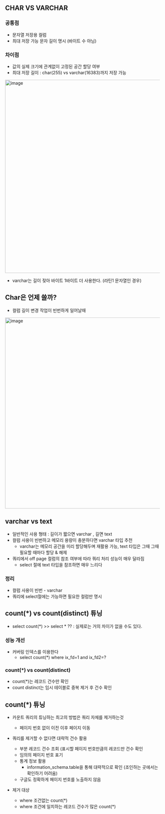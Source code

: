 ## CHAR VS VARCHAR

### 공통점
+ 문자열 저장용 컬럼
+ 최대 저장 가능 문자 길이 명시 (바이트 수 아님)

### 차이점
+ 값의 실제 크기에 관계없이 고정된 공간 할당 여부
+ 최대 저장 길이 : char(255) vs varchar(16383)까지 저장 가능

<img width="628" alt="image" src="https://github.com/user-attachments/assets/d8dd41e1-f857-4528-8a3c-53e3141bf127" />

+ varchar는 길이 젖아 바이트 1바이트 더 사용한다. (라틴1 문자열인 경우)

## Char은 언제 쓸까?
+ 컬럼 길이 변경 작업이 빈번하게 일어날때

<img width="621" alt="image" src="https://github.com/user-attachments/assets/be1392d4-2685-4de3-a74d-167d2c26ae00" />

## varchar vs text

+ 일반적인 사용 형태 : 길이가 짧으면 varchar , 길면 text
+ 컬럼 사용이 빈번하고 메모리 용량이 충분하다면 varchar 타입 추천
  - varchar는 메모리 공간을 미리 할당해두며 재활용 가능, text 타입은 그때 그때 필요할 때마다 할당 & 해제
+ 쿼리에서 off page 컬럼의 참조 여부에 따라 쿼리 처리 성능이 매우 달라짐
  - select 절에 text 타입을 참조하면 매우 느리다

### 정리
+ 컬럼 사용이 빈번 - varchar
+ 쿼리에 select절에는 가능하면 필요한 컬럼만 명시

## count(*) vs count(distinct) 튜닝
+ select count(*) >> select * ?? : 실제로는 거의 차이가 없을 수도 있다.

### 성능 개선
+ 커버링 인덱스를 이용한다
  - select count(*) where ix_fd=1 and ix_fd2=?

### count(*) vs count(distinct)
+ count(*)는 레코드 건수만 확인
+ count distinct는 임시 테이블로 중복 제거 후 건수 확인

## count(*) 튜닝
+ 카운트 쿼리의 튜닝하는 최고의 방법은 쿼리 자체를 제거하는것
  - 페이지 번호 없이 이전 이후 페이지 이동
+ 쿼리를 제거할 수 없다면 대략적 건수 활용
  - 부분 레코드 건수 조회 (표시할 페이지 번호만큼의 레코드만 건수 확인
  - 임의의 페이지 번호 표기
  - 통계 정보 활용
    - information_schema.table을 통해 대략적으로 확인 (조인하는 곳에서는 확인하기 어려움)
  - 구글도 정확하게 페이지 번호를 노출하지 않음
 
+ 제거 대상
  - where 조건없는 count(*)
  - where 조건에 일치하는 레코드 건수가 많은 count(*)
